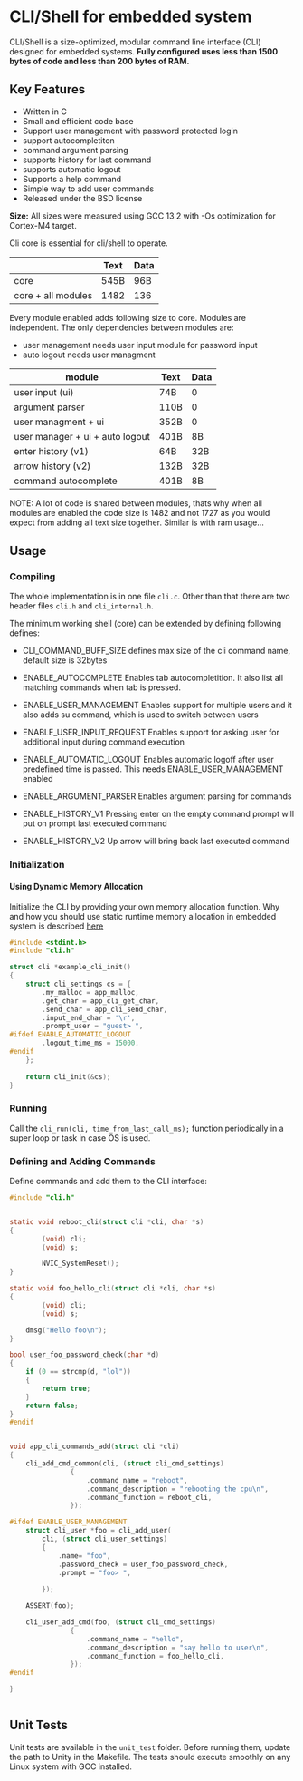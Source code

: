 # CLI/Shell for embedded system

CLI/Shell is a size-optimized, modular command line interface (CLI) designed for embedded systems. **Fully configured uses less than 1500 bytes of code and less than 200 bytes of RAM.**

## Key Features 

- Written in C
- Small and efficient code base
- Support user management with password protected login
- support autocompletiton
- command argument parsing
- supports history for last command
- supports automatic logout
- Supports a help command
- Simple way to add user commands
- Released under the BSD license

**Size:**
All sizes were measured using GCC 13.2 with -Os optimization for Cortex-M4 target.

Cli core is essential for cli/shell to operate.

|                          | Text | Data |
|---------------------------------|------|------|
| core                            | 545B | 96B  |
| core + all modules                            | 1482 | 136  |

Every module enabled adds following size to core. Modules are independent. The only dependencies between modules are:
- user management needs user input module for password input
- auto logout needs user managment

| module | Text | Data |
|---------------------------------|------|------|
| user input (ui)                 | 74B  | 0    |
| argument parser                 | 110B | 0    |
| user managment + ui             | 352B | 0    |
| user manager + ui + auto logout | 401B | 8B   |
| enter history   (v1)                | 64B  | 32B  |
| arrow history   (v2)                | 132B | 32B  |
| command autocomplete            | 401B | 8B   |


NOTE: A lot of code is shared between modules, thats why when all
modules are enabled the code size is 1482 and not 1727 as you would
expect from adding all text size together. Similar is with ram usage...


## Usage

### Compiling
The whole implementation is in one file `cli.c`. Other than that there are 
two header files `cli.h` and `cli_internal.h`.

The minimum working shell (core) can be extended by defining following defines:

* CLI_COMMAND_BUFF_SIZE defines max size of the cli command name,
  default size is 32bytes

* ENABLE_AUTOCOMPLETE 
  Enables tab autocompletition. It also list all matching commands when tab is pressed.

* ENABLE_USER_MANAGEMENT
  Enables support for multiple users and it also adds su command, which is used to switch
  between users

* ENABLE_USER_INPUT_REQUEST 
  Enables support for asking user for additional input during command execution

* ENABLE_AUTOMATIC_LOGOUT 
  Enables automatic logoff after user predefined time is passed. This needs ENABLE_USER_MANAGEMENT enabled

* ENABLE_ARGUMENT_PARSER
  Enables argument parsing for commands

* ENABLE_HISTORY_V1 
  Pressing enter on the empty command prompt will put on prompt last executed command

* ENABLE_HISTORY_V2 
  Up arrow will bring back last executed command


### Initialization

#### Using Dynamic Memory Allocation

Initialize the CLI by providing your own memory allocation
function. Why and how you should use static runtime memory allocation in
embedded system is described [here](https://github.com/IzidorM/fw_memory_allocator)

```c
#include <stdint.h>
#include "cli.h"

struct cli *example_cli_init()
{
	struct cli_settings cs = {
		.my_malloc = app_malloc,
		.get_char = app_cli_get_char,
		.send_char = app_cli_send_char,
		.input_end_char = '\r',
		.prompt_user = "guest> ",
#ifdef ENABLE_AUTOMATIC_LOGOUT
		.logout_time_ms = 15000,
#endif
	};
	
    return cli_init(&cs);
}
```

### Running

Call the `cli_run(cli, time_from_last_call_ms);` function periodically in a super loop or task in case OS is used.

### Defining and Adding Commands

Define commands and add them to the CLI interface:

```c
#include "cli.h"


static void reboot_cli(struct cli *cli, char *s)
{
        (void) cli;
        (void) s;

        NVIC_SystemReset();
}

static void foo_hello_cli(struct cli *cli, char *s)
{
        (void) cli;
        (void) s;

	dmsg("Hello foo\n");
}

bool user_foo_password_check(char *d)
{
	if (0 == strcmp(d, "lol"))
	{
		return true;
	}
	return false;
}
#endif


void app_cli_commands_add(struct cli *cli)
{
	cli_add_cmd_common(cli, (struct cli_cmd_settings) 
			   {
				   .command_name = "reboot",
				   .command_description = "rebooting the cpu\n",
				   .command_function = reboot_cli,
			   });

#ifdef ENABLE_USER_MANAGEMENT
	struct cli_user *foo = cli_add_user(
		cli, (struct cli_user_settings)
		{
			.name= "foo",
			.password_check = user_foo_password_check,
			.prompt = "foo> ",
			
		});

	ASSERT(foo);

	cli_user_add_cmd(foo, (struct cli_cmd_settings) 
			   {
				   .command_name = "hello",
				   .command_description = "say hello to user\n",
				   .command_function = foo_hello_cli,
			   });
#endif

}



```

## Unit Tests

Unit tests are available in the `unit_test` folder. Before running them, update the path to Unity in the Makefile. The tests should execute smoothly on any Linux system with GCC installed.
